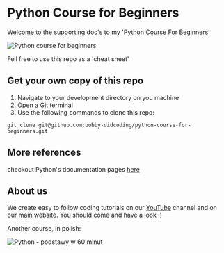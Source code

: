# Python Course for Beginners

Welcome to the supporting doc's to my 'Python Course For Beginners'

![Python course for beginners](https://static.didcoding.com/media/tutorials/Python_course.jpg "Python Course For Beginners")

Fell free to use this repo as a 'cheat sheet'

## Get your own copy of this repo
1. Navigate to your development directory on you machine
2. Open a Git terminal
3. Use the following commands to clone this repo:

```
git clone git@github.com:bobby-didcoding/python-course-for-beginners.git
```

## More references
checkout Python's documentation pages <a href="https://docs.python.org/3/" target="_blank">here</a>

## About us
We create easy to follow coding tutorials on our <a href="https://www.youtube.com/channel/UCitbHjDxcR3JBErnRLCuYkw" target="_blank">YouTube</a> channel and on our main <a href="https://didcoding.com" target="_blank">website</a>. You should come and have a look :)




Another course, in polish:


![Python - podstawy w 60 minut](https://www.youtube.com/watch?v=_Eo33C1VfbI "Python - podstawy w 60 minut")